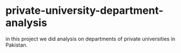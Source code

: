 # private-university-department-analysis
in this project we did analysis on departments of private universities in Pakistan.

